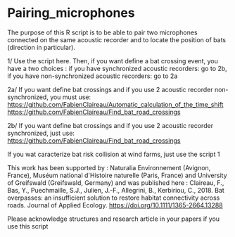 # Pairing_microphones

The purpose of this R script is to be able to pair two microphones connected on the same acoustic recorder and to locate the position of bats (direction in particular).

1/ Use the script here. Then, if you want define a bat crossing event, you have a two choices : if you have synchronized acoustic recorders: go to 2b, if you have non-synchronized acoustic recorders: go to 2a

2a/ If you want define bat crossings and if you use 2 acoustic recorder non-synchronized, you must use:
https://github.com/FabienClaireau/Automatic_calculation_of_the_time_shift
https://github.com/FabienClaireau/Find_bat_road_crossings

2b/ If you want define bat crossings and if you use 2 acoustic recorder synchronized, just use:
https://github.com/FabienClaireau/Find_bat_road_crossings

If you wat caracterize bat risk collision at wind farms, just use the script 1

This work has been supported by : Naturalia Environnement (Avignon, France), Muséum national d'Histoire naturelle (Paris, France) and University of Greifswald (Greifswald, Germany) and was published here : Claireau, F., Bas, Y., Puechmaille, S.J., Julien, J.-F., Allegrini, B., Kerbiriou, C., 2018.
Bat overpasses: an insufficient solution to restore habitat connectivity across roads. Journal of Applied Ecology. https://doi.org/10.1111/1365-2664.13288

Please acknowledge structures and research article in your papers if you use this script 

